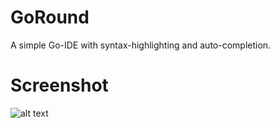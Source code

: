 # GoRound
A simple Go-IDE with syntax-highlighting and auto-completion.

# Screenshot
![alt text](https://github.com/Flederossi/GoRound/blob/main/img/Screen.jpg)
